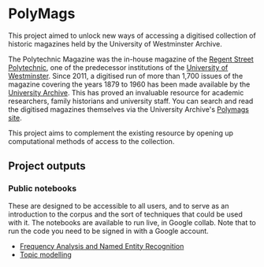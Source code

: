 # PolyMags

This project aimed to unlock new ways of accessing a digitised collection of historic magazines held by the University of Westminster Archive. 

The Polytechnic Magazine was the in-house magazine of the [Regent Street Polytechnic](https://westminster-atom.arkivum.net/index.php/rsp), one of the predecessor institutions of the [University of Westminster](https://www.westminster.ac.uk/). Since 2011, a digitised run of more than 1,700 issues of the magazine covering the years 1879 to 1960 has been made available by the [University Archive](http://recordsandarchives.westminster.ac.uk/). This has proved an invaluable resource for academic researchers, family historians and university staff. You can search and read the digitised magazines themselves via the University Archive's [Polymags site](https://polymags.westminster.ac.uk/).

This project aims to complement the existing resource by opening up computational methods of access to the collection.

## Project outputs

### Public notebooks
These are designed to be accessible to all users, and to serve as an introduction to the corpus and the sort of techniques that could be used with it. 
The notebooks are available to run live, in Google collab. Note that to run the code you need to be signed in with a Google account.
* [Frequency Analysis and Named Entity Recognition](https://colab.research.google.com/drive/1Wa44qr8xMK2kd-eIk-M0_-IqW41D2nB3?usp=sharing)
* [Topic modelling](https://colab.research.google.com/drive/1HAS-Xo3EH_O93Lp_nTV4pZT3eV8F5bBX?usp=sharing)

